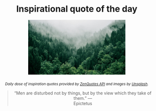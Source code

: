 
<div align="center">

# Inspirational quote of the day

<img src="./data/photo.jpeg" alt="Beautiful nature photo" width="320" height="180">

<sub><i>Daily dose of inspiration quotes provided by [ZenQuotes API](https://zenquotes.io/) and images by [Unsplash](https://unsplash.com/).</i></sub>


<blockquote>&ldquo;Men are disturbed not by things, but by the view which they take of them.&rdquo; &mdash; <footer>Epictetus</footer></blockquote>

</div>
